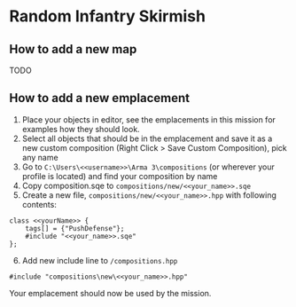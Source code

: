 # Random Infantry Skirmish

## How to add a new map

TODO

## How to add a new emplacement

1. Place your objects in editor, see the emplacements in this mission for examples how they should look.
2. Select all objects that should be in the emplacement and save it as a new custom composition (Right Click > Save Custom Composition), pick any name
3. Go to `C:\Users\<<username>>\Arma 3\compositions` (or wherever your profile is located) and find your composition by name
4. Copy composition.sqe to `compositions/new/<<your_name>>.sqe`
5. Create a new file, `compositions/new/<<your_name>>.hpp` with following contents:

```
class <<yourName>> {
	tags[] = {"PushDefense"};
	#include "<<your_name>>.sqe"
};

```

6. Add new include line to `/compositions.hpp`

```
#include "compositions\new\<<your_name>>.hpp"
```

Your emplacement should now be used by the mission.
